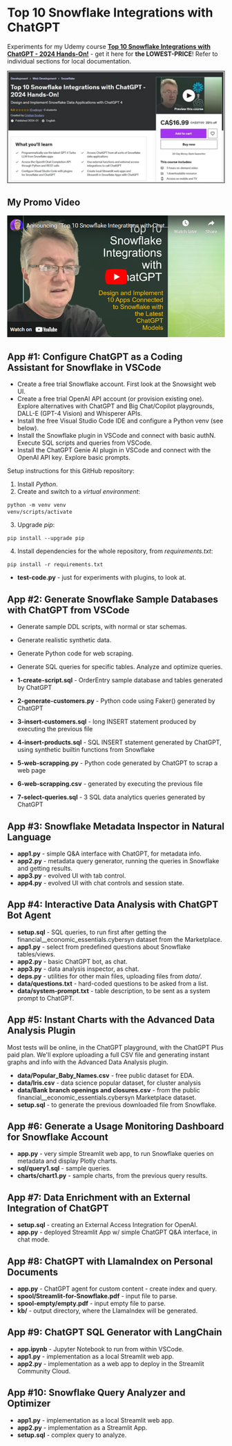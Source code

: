 # Top 10 Snowflake Integrations with ChatGPT

Experiments for my Udemy course [**Top 10 Snowflake Integrations with ChatGPT - 2024 Hands-On!**](https://www.udemy.com/course/snowflake-with-chatgpt/?couponCode=LOWEST-PRICE) - get it here for **the LOWEST-PRICE**! Refer to individual sections for local documentation.

[![Udemy Course](.images/udemy-course.png)](https://www.udemy.com/course/snowflake-with-chatgpt/?couponCode=LOWEST-PRICE)

## My Promo Video

[![Watch Here](.images/youtube-promo.png)](https://youtu.be/rbDJ30O8198)

## App #1: Configure ChatGPT as a Coding Assistant for Snowflake in VSCode

* Create a free trial Snowflake account. First look at the Snowsight web UI.
* Create a free trial OpenAI API account (or provision existing one). Explore alternatives with ChatGPT and Big Chat/Copilot playgrounds, DALL-E (GPT-4 Vision) and Whisperer APIs.
* Install the free Visual Studio Code IDE and configure a Python venv (see below).
* Install the Snowflake plugin in VSCode and connect with basic authN. Execute SQL scripts and queries from VSCode.
* Install the ChatGPT Genie AI plugin in VSCode and connect with the OpenAI API key. Explore basic prompts.

Setup instructions for this GitHub repository:

1) Install *Python*.
2) Create and switch to a *virtual environment*:

```
python -m venv venv
venv/scripts/activate
```
3) Upgrade *pip*:

```
pip install --upgrade pip
```

4) Install dependencies for the whole repository, from *requirements.txt*:

```
pip install -r requirements.txt
```

* **test-code.py** - just for experiments with plugins, to look at.

## App #2: Generate Snowflake Sample Databases with ChatGPT from VSCode

* Generate sample DDL scripts, with normal or star schemas.
* Generate realistic synthetic data.
* Generate Python code for web scraping.
* Generate SQL queries for specific tables. Analyze and optimize queries.

* **1-create-script.sql** - OrderEntry sample database and tables generated by ChatGPT
* **2-generate-customers.py** - Python code using Faker() generated by ChatGPT
* **3-insert-customers.sql** - long INSERT statement produced by executing the previous file
* **4-insert-products.sql** - SQL INSERT statement generated by ChatGPT, using synthetic builtin functions from Snowflake
* **5-web-scrapping.py** - Python code generated by ChatGPT to scrap a web page 
* **6-web-scrapping.csv** - generated by executing the previous file
* **7-select-queries.sql** - 3 SQL data analytics queries generated by ChatGPT

## App #3: Snowflake Metadata Inspector in Natural Language

* **app1.py** - simple Q&A interface with ChatGPT, for metadata info.
* **app2.py** - metadata query generator, running the queries in Snowflake and getting results.
* **app3.py** - evolved UI with tab control.
* **app4.py** - evolved UI with chat controls and session state.

## App #4: Interactive Data Analysis with ChatGPT Bot Agent

* **setup.sql** - SQL queries, to run first after getting the financial__economic_essentials.cybersyn dataset from the Marketplace.
* **app1.py** - select from predefined questions about Snowflake tables/views.
* **app2.py** - basic ChatGPT bot, as chat.
* **app3.py** - data analysis inspector, as chat.
* **deps.py** - utilities for other main files, uploading files from *data/*.
* **data/questions.txt** - hard-coded questions to be asked from a list.
* **data/system-prompt.txt** - table description, to be sent as a system prompt to ChatGPT.

## App #5: Instant Charts with the Advanced Data Analysis Plugin

Most tests will be online, in the ChatGPT playground, with the ChatGPT Plus paid plan. We'll explore uploading a full CSV file and generating instant graphs and info with the Advanced Data Analysis plugin.

* **data/Popular_Baby_Names.csv** - free public dataset for EDA.
* **data/Iris.csv** - data science popular dataset, for cluster analysis
* **data/Bank branch openings and closures.csv** - from the public financial__economic_essentials.cybersyn Marketplace dataset.
* **setup.sql** - to generate the previous downloaded file from Snowflake.

## App #6: Generate a Usage Monitoring Dashboard for Snowflake Account

* **app.py** - very simple Streamlit web app, to run Snowflake queries on metadata and display Plotly charts.
* **sql/query1.sql** - sample queries.
* **charts/chart1.py** - sample charts, from the previous query results.

## App #7: Data Enrichment with an External Integration of ChatGPT

* **setup.sql** - creating an External Access Integration for OpenAI.
* **app.py** - deployed Streamlit App w/ simple ChatGPT Q&A interface, in chat mode.

## App #8: ChatGPT with LlamaIndex on Personal Documents

* **app.py** - ChatGPT agent for custom content - create index and query.
* **spool/Streamlit-for-Snowflake.pdf** - input file to parse. 
* **spool-empty/empty.pdf** - input empty file to parse. 
* **kb/** - output directory, where the LlamaIndex will be generated.

## App #9: ChatGPT SQL Generator with LangChain

* **app.ipynb** - Jupyter Notebook to run from within VSCode.
* **app1.py** - implementation as a local Streamlit web app.
* **app2.py** - implementation as a web app to deploy in the Streamlit Community Cloud.

## App #10: Snowflake Query Analyzer and Optimizer

* **app1.py** - implementation as a local Streamlit web app.
* **app2.py** - implementation as a Streamlit App.
* **setup.sql** - complex query to analyze.
